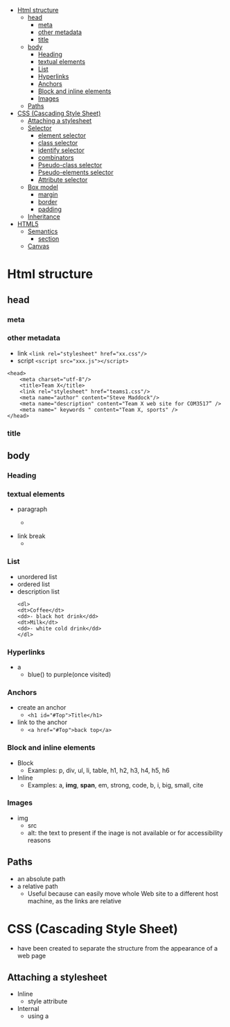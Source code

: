 - [Html structure](#html-structure)
  - [head](#head)
    - [meta](#meta)
    - [other metadata](#other-metadata)
    - [title](#title)
  - [body](#body)
    - [Heading](#heading)
    - [textual elements](#textual-elements)
    - [List](#list)
    - [Hyperlinks](#hyperlinks)
    - [Anchors](#anchors)
    - [Block and inline elements](#block-and-inline-elements)
    - [Images](#images)
  - [Paths](#paths)
- [CSS (Cascading Style Sheet)](#css-cascading-style-sheet)
  - [Attaching a stylesheet](#attaching-a-stylesheet)
  - [Selector](#selector)
    - [element selector](#element-selector)
    - [class selector](#class-selector)
    - [identify selector](#identify-selector)
    - [combinators](#combinators)
    - [Pseudo-class selector](#pseudo-class-selector)
    - [Pseudo-elements selector](#pseudo-elements-selector)
    - [Attribute selector](#attribute-selector)
  - [Box model](#box-model)
    - [margin](#margin)
    - [border](#border)
    - [padding](#padding)
  - [Inheritance](#inheritance)
- [HTML5](#html5)
  - [Semantics](#semantics)
    - [section](#section)
  - [Canvas](#canvas)

# Html structure
## head
### meta
### other metadata 
 - link `<link rel="stylesheet" href="xx.css"/>`
 - script `<script src="xxx.js"></script>`
 ```
 <head>
     <meta charset="utf-8"/>
     <title>Team X</title>
     <link rel="stylesheet" href="teams1.css"/>
     <meta name="author" content="Steve Maddock"/>
     <meta name="description" content="Team X web site for COM3517” />   
     <meta name=" keywords " content="Team X, sports" />
 </head>
 ```
### title

## body
### Heading
### textual elements
- paragraph
  - <p>
- link break
  - <br>

### List
- unordered list
- ordered list
- description list
  ```
  <dl>
  <dt>Coffee</dt>
  <dd>- black hot drink</dd>
  <dt>Milk</dt>
  <dd>- white cold drink</dd>
  </dl>
  ```
### Hyperlinks 
- a
  - blue() to purple(once visited)

### Anchors
- create an anchor
  - `<h1 id="#Top">Title</h1>`
- link to the anchor 
  - `<a href="#Top">back top</a>`
### Block and inline elements
- Block
  - Examples: p, div, ul, li, table, h1, h2, h3, h4, h5, h6
- Inline
  - Examples: a, **img**, **span**, em, strong, code, b, i, big, small, cite

### Images
- img
    - src
    - alt: the text to present if the inage is not available or for accessibility reasons

## Paths
- an absolute path
- a relative path
    - Useful because can easily move whole Web site to a different host machine, as the links are relative
    
# CSS (Cascading Style Sheet)
- have been created to separate the structure from the appearance of a web page
## Attaching a stylesheet
- Inline
    - style attribute
- Internal 
    - using a <style> element in <head>
- External
  - `<link ...>`

## Selector
### element selector
- p
### class selector
- p.center{...}
### identify selector
- #myid{...}
### combinators 
- Descendant selector
  - div p  
- Child selector
  - div > p
- Adjacent sibling selector
  - div + p
- General sibling selector
- div ~ p
### Pseudo-class selector
### Pseudo-elements selector
### Attribute selector

## Box model
### margin
- margin-top, margin-right,...
- 
### border

### padding

## position
- static
    -  is not positioned in any special way; it is always positioned according to the normal flow of the page:
- relative
    -  is positioned relative to **its normal position**. Other content will not be adjusted to fit into any gap left by the element.
- fixed
    - is positioned relative to the **viewport**, which means it always stays in the same place even if the page is scrolled.
- absolute
    - is positioned relative to **the nearest positioned ancestor** (instead of positioned relative to the viewport, like fixed)
    - However; if an absolute positioned element has no positioned ancestors, it uses the document body, and moves along with page scrolling.
- sticky
    - An element with `position: sticky;` is positioned based on the user's scroll position.

## FlexBox layout Module
- The Flexible Box Layout Module, makes it easier to design flexible responsive layout structure without using float or positioning.
- The flex container properties are:
    - flex-direction
    - flex-wrap
    - flex-flow
    - justify-content
    - align-items
    - align-content
  
 

## CSS properties
### display
- block
     - Displaying the links as block elements makes the whole link area clickable (not just the text), and it allows us to specify the width (and padding, margin, height, etc. if you want)
- inline
    - By default, <li> elements are block elements. Here, we **remove the line breaks** before and after each list item, to display them on one line
- inline-block
    - Displays an element as an inline-level block container. The element itself is formatted as an inline element, **but you can apply height and width values**   
- none
    - The element is completely removed	
### visibility 
- visible	
    - Default value. The element is visible
- hidden
    - The element is hidden (but **still takes up space**)	


### list-style-type
- none
    - Removes the bullets. A navigation bar does not need list markers

## Inheritance
- some values are inherited by the children of an element in the document tree.
 
# HTML5
## Semantics
- elements with a meaning
  - Example: <section>,<form>,<table>,<article>,<header>,<footer>
### section
- A section is a thematic grouping of content, typically with a heading.
  ```<section>
    <h1>WWF</h1>
    <p>The World Wide Fund for Nature (WWF) is....</p>
  </section>
  ```
## Canvas
- A canvas is a rectangular area on an HTML page. By default, a canvas has no border and no content.
- The 1<canvas>1 element is only a container for graphics. You must use JavaScript to actually draw the graphics.
  ```
  <canvas id="myCanvas" width="200" height="100" style="border:1px solid #000000;">
  </canvas>
  ```
## form validation
- attribute required
- email address validation
```
   1. <input type="email" required/>
   2. <input pattern="/^[a-zA-Z0-9.!#$%&'*+/=?^_`{|}~-]+@[a-zA-Z0-9-]+(?:\.[a-zA-Z0-9-]+)*$/" required/>
```
- date 